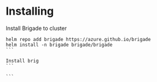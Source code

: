# Installing

Install Brigade to cluster
````
helm repo add brigade https://azure.github.io/brigade
helm install -n brigade brigade/brigade
```

Install brig
```

```